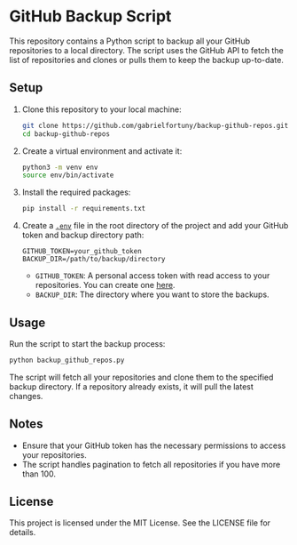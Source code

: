 # GitHub Backup Script

This repository contains a Python script to backup all your GitHub repositories to a local directory. The script uses the GitHub API to fetch the list of repositories and clones or pulls them to keep the backup up-to-date.

## Setup

1. Clone this repository to your local machine:

    ```sh
    git clone https://github.com/gabrielfortuny/backup-github-repos.git
    cd backup-github-repos
    ```

2. Create a virtual environment and activate it:

    ```sh
    python3 -m venv env
    source env/bin/activate
    ```

3. Install the required packages:

    ```sh
    pip install -r requirements.txt
    ```

4. Create a [`.env`](.env) file in the root directory of the project and add your GitHub token and backup directory path:

    ```env
    GITHUB_TOKEN=your_github_token
    BACKUP_DIR=/path/to/backup/directory
    ```

    - `GITHUB_TOKEN`: A personal access token with read access to your repositories. You can create one [here](https://github.com/settings/personal-access-tokens).
    - `BACKUP_DIR`: The directory where you want to store the backups.

## Usage

Run the script to start the backup process:

```sh
python backup_github_repos.py
```

The script will fetch all your repositories and clone them to the specified backup directory. If a repository already exists, it will pull the latest changes.

## Notes

-   Ensure that your GitHub token has the necessary permissions to access your repositories.
-   The script handles pagination to fetch all repositories if you have more than 100.

## License

This project is licensed under the MIT License. See the LICENSE file for details.
